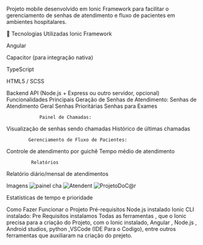 Projeto mobile desenvolvido em Ionic Framework para facilitar o gerenciamento de senhas de atendimento e fluxo de pacientes em ambientes hospitalares.

📱 Tecnologias Utilizadas
Ionic Framework 

Angular 

Capacitor (para integração nativa)

TypeScript

HTML5 / SCSS

Backend API (Node.js + Express ou outro servidor, opcional)
              Funcionalidades Principais
Geração de Senhas de Atendimento:
Senhas de Atendimento Geral
Senhas Prioritárias
Senhas para Exames

                Painel de Chamadas:

Visualização de senhas sendo chamadas
Histórico de últimas chamadas

            Gerenciamento de Fluxo de Pacientes:

Controle de atendimento por guichê
Tempo médio de atendimento

             Relatórios
Relatório diário/mensal de atendimentos

Imagens
![painel cha](https://github.com/user-attachments/assets/e1876cf1-7fa6-40ec-95f9-05b6ae3be36c)
![Atendent](https://github.com/user-attachments/assets/93f04ad1-ad4b-428c-98f0-55f7bffbdadf)
![ProjetoDoC@r](https://github.com/user-attachments/assets/d8aa2d9a-4272-4071-9fd5-795fae5adc45)


Estatísticas de tempo e prioridade

 Como Fazer Funcionar  o Projeto
Pré-requisitos
Node.js instalado
Ionic CLI instalado:
             Pre Requisitos
instalamos Todas as ferramentas , que o Ionic precisa para a 
criação do Projeto,  com o Ionic instalado, Angular , Node.js , Android studios, python ,VSCode (IDE Para o Codigo), entre outros ferramentas que auxiliaram na criação do prejeto.

